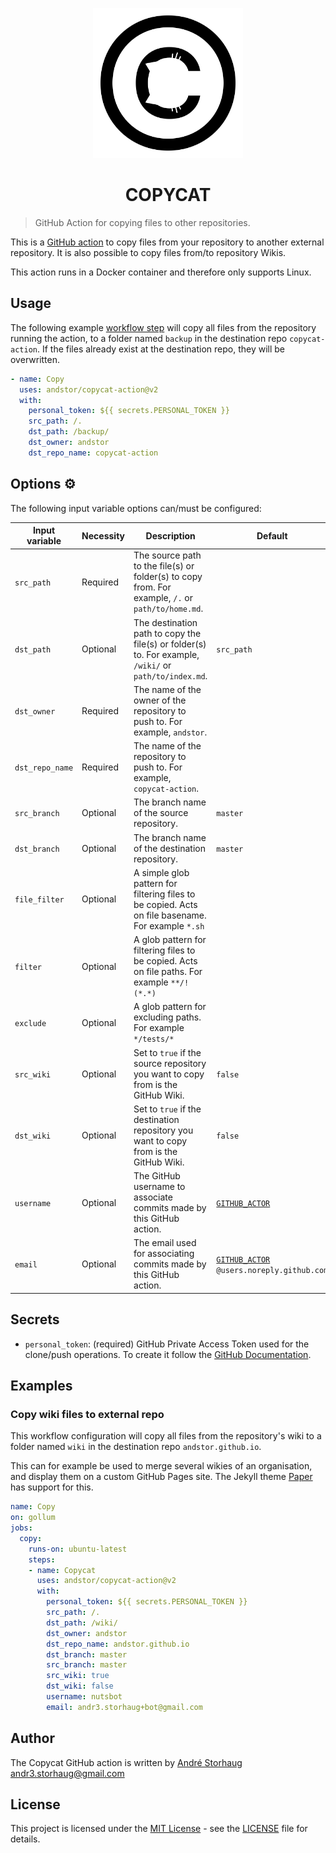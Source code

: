 <p align=center>
	<img width="240" src="media/logo.svg" alt="Copycat Logo">
</p>
<h1 align="center">COPYCAT</h1>

> GitHub Action for copying files to other repositories.

This is a [GitHub action](https://developer.github.com/actions/) to copy files from your repository to another external repository. It is also possible to copy files from/to repository Wikis.

This action runs in a Docker container and therefore only supports Linux.

## Usage

The following example [workflow step](https://help.github.com/en/actions/configuring-and-managing-workflows/configuring-a-workflow) will copy all files from the repository running the action, to a folder named `backup` in the destination repo `copycat-action`. If the files already exist at the destination repo, they will be overwritten.

```yml
- name: Copy
  uses: andstor/copycat-action@v2
  with:
    personal_token: ${{ secrets.PERSONAL_TOKEN }}
    src_path: /.
    dst_path: /backup/
    dst_owner: andstor
    dst_repo_name: copycat-action
```

## Options ⚙️

The following input variable options can/must be configured:

|Input variable|Necessity|Description|Default|
|--------------------|--------|-----------|-------|
|`src_path`|Required|The source path to the file(s) or folder(s) to copy from. For example, `/.` or `path/to/home.md`.||
|`dst_path`|Optional|The destination path to copy the file(s) or folder(s) to. For example, `/wiki/` or `path/to/index.md`. |`src_path`|
|`dst_owner`|Required|The name of the owner of the repository to push to. For example, `andstor`.||
|`dst_repo_name`|Required|The name of the repository to push to. For example, `copycat-action`.||
|`src_branch`|Optional|The branch name of the source repository.|`master`|
|`dst_branch`|Optional|The branch name of the destination repository.|`master`|
|`file_filter`|Optional|A simple glob pattern for filtering files to be copied. Acts on file basename. For example `*.sh`||
|`filter`|Optional|A glob pattern for filtering files to be copied. Acts on file paths. For example `**/!(*.*)`||
|`exclude`|Optional|A glob pattern for excluding paths. For example `*/tests/*`||
|`src_wiki`|Optional|Set to `true` if the source repository you want to copy from is the GitHub Wiki.| `false`|
|`dst_wiki`|Optional|Set to `true` if the destination repository you want to copy from is the GitHub Wiki.|`false`|
|`username`|Optional|The GitHub username to associate commits made by this GitHub action.|[`GITHUB_ACTOR`](https://help.github.com/en/actions/configuring-and-managing-workflows/using-environment-variables)|
|`email`|Optional|The email used for associating commits made by this GitHub action.|[`GITHUB_ACTOR`](https://help.github.com/en/actions/configuring-and-managing-workflows/using-environment-variables) `@users.noreply.github.com`|

## Secrets

* `personal_token`: (required) GitHub Private Access Token used for the clone/push operations. To create it follow the [GitHub Documentation](https://help.github.com/en/articles/creating-a-personal-access-token-for-the-command-line).


## Examples

### Copy wiki files to external repo

This workflow configuration will copy all files from the repository's wiki to a folder named `wiki` in the destination repo `andstor.github.io`.

This can for example be used to merge several wikies of an organisation, and display them on a custom GitHub Pages site. The Jekyll theme [Paper](https://github.com/andstor/jekyll-theme-paper) has support for this.

```yml
name: Copy
on: gollum
jobs:
  copy:
    runs-on: ubuntu-latest
    steps:
    - name: Copycat
      uses: andstor/copycat-action@v2
      with:
        personal_token: ${{ secrets.PERSONAL_TOKEN }}
        src_path: /.
        dst_path: /wiki/
        dst_owner: andstor
        dst_repo_name: andstor.github.io
        dst_branch: master
        src_branch: master
        src_wiki: true
        dst_wiki: false
        username: nutsbot
        email: andr3.storhaug+bot@gmail.com
```

## Author

The Copycat GitHub action is written by [André Storhaug](https://github.com/andstor) <andr3.storhaug@gmail.com>

## License

This project is licensed under the [MIT License](https://opensource.org/licenses/MIT) - see the [LICENSE](LICENSE) file for details.
